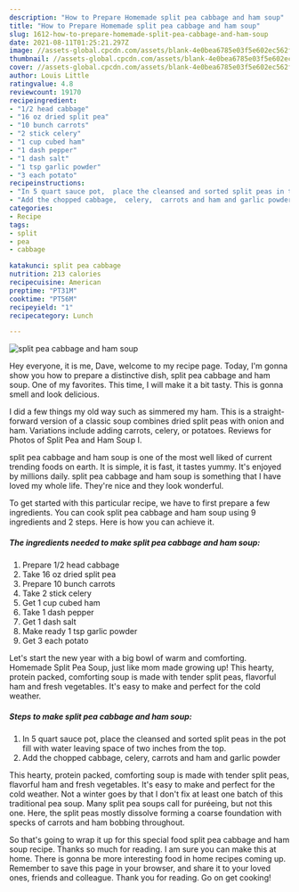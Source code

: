 ```yaml
---
description: "How to Prepare Homemade split pea cabbage and ham soup"
title: "How to Prepare Homemade split pea cabbage and ham soup"
slug: 1612-how-to-prepare-homemade-split-pea-cabbage-and-ham-soup
date: 2021-08-11T01:25:21.297Z
image: //assets-global.cpcdn.com/assets/blank-4e0bea6785e03f5e602ec562f230caae08da540cada707380b4fe1bbebba43da.png
thumbnail: //assets-global.cpcdn.com/assets/blank-4e0bea6785e03f5e602ec562f230caae08da540cada707380b4fe1bbebba43da.png
cover: //assets-global.cpcdn.com/assets/blank-4e0bea6785e03f5e602ec562f230caae08da540cada707380b4fe1bbebba43da.png
author: Louis Little
ratingvalue: 4.8
reviewcount: 19170
recipeingredient:
- "1/2 head cabbage"
- "16 oz dried split pea"
- "10 bunch carrots"
- "2 stick celery"
- "1 cup cubed ham"
- "1 dash pepper"
- "1 dash salt"
- "1 tsp garlic powder"
- "3 each potato"
recipeinstructions:
- "In 5 quart sauce pot,  place the cleansed and sorted split peas in the pot fill with water leaving space of two inches from the top."
- "Add the chopped cabbage,  celery,  carrots and ham and garlic powder"
categories:
- Recipe
tags:
- split
- pea
- cabbage

katakunci: split pea cabbage 
nutrition: 213 calories
recipecuisine: American
preptime: "PT31M"
cooktime: "PT56M"
recipeyield: "1"
recipecategory: Lunch

---
```



![split pea cabbage and ham soup](//assets-global.cpcdn.com/assets/blank-4e0bea6785e03f5e602ec562f230caae08da540cada707380b4fe1bbebba43da.png)

Hey everyone, it is me, Dave, welcome to my recipe page. Today, I'm gonna show you how to prepare a distinctive dish, split pea cabbage and ham soup. One of my favorites. This time, I will make it a bit tasty. This is gonna smell and look delicious.

I did a few things my old way such as simmered my ham. This is a straight-forward version of a classic soup combines dried split peas with onion and ham. Variations include adding carrots, celery, or potatoes. Reviews for Photos of Split Pea and Ham Soup I.

split pea cabbage and ham soup is one of the most well liked of current trending foods on earth. It is simple, it is fast, it tastes yummy. It's enjoyed by millions daily. split pea cabbage and ham soup is something that I have loved my whole life. They're nice and they look wonderful.


To get started with this particular recipe, we have to first prepare a few ingredients. You can cook split pea cabbage and ham soup using 9 ingredients and 2 steps. Here is how you can achieve it.

<!--inarticleads1-->

##### The ingredients needed to make split pea cabbage and ham soup:

1. Prepare 1/2 head cabbage
1. Take 16 oz dried split pea
1. Prepare 10 bunch carrots
1. Take 2 stick celery
1. Get 1 cup cubed ham
1. Take 1 dash pepper
1. Get 1 dash salt
1. Make ready 1 tsp garlic powder
1. Get 3 each potato


Let&#39;s start the new year with a big bowl of warm and comforting. Homemade Split Pea Soup, just like mom made growing up! This hearty, protein packed, comforting soup is made with tender split peas, flavorful ham and fresh vegetables. It&#39;s easy to make and perfect for the cold weather. 

<!--inarticleads2-->

##### Steps to make split pea cabbage and ham soup:

1. In 5 quart sauce pot,  place the cleansed and sorted split peas in the pot fill with water leaving space of two inches from the top.
1. Add the chopped cabbage,  celery,  carrots and ham and garlic powder


This hearty, protein packed, comforting soup is made with tender split peas, flavorful ham and fresh vegetables. It&#39;s easy to make and perfect for the cold weather. Not a winter goes by that I don&#39;t fix at least one batch of this traditional pea soup. Many split pea soups call for puréeing, but not this one. Here, the split peas mostly dissolve forming a coarse foundation with specks of carrots and ham bobbing throughout. 

So that's going to wrap it up for this special food split pea cabbage and ham soup recipe. Thanks so much for reading. I am sure you can make this at home. There is gonna be more interesting food in home recipes coming up. Remember to save this page in your browser, and share it to your loved ones, friends and colleague. Thank you for reading. Go on get cooking!
